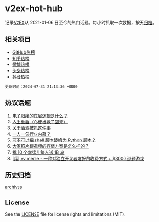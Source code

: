 # v2ex-hot-hub

 记录[V2EX](https://www.v2ex.com/)从 2021-01-06 日至今的热门话题。每小时抓取一次数据，按天[归档](archives)。
 
 ## 相关项目

- [GitHub热榜](https://github.com/lonnyzhang423/github-hot-hub)
- [知乎热榜](https://github.com/lonnyzhang423/zhihu-hot-hub)
- [微博热榜](https://github.com/lonnyzhang423/weibo-hot-hub)
- [头条热榜](https://github.com/lonnyzhang423/toutiao-hot-hub)
- [抖音热榜](https://github.com/lonnyzhang423/douyin-hot-hub)


 `更新时间：2024-07-31 21:13:36 +0800`

## 热议话题

1. [电子阳痿的底层逻辑是什么？](https://www.v2ex.com/t/1061356)
1. [人生重启（心梗被救了回来）](https://www.v2ex.com/t/1061532)
1. [关于酒驾被抓这件事](https://www.v2ex.com/t/1061385)
1. [一人一句行业内幕？](https://www.v2ex.com/t/1061403)
1. [可不可以把 shell 脚本替换为 Python 脚本？](https://www.v2ex.com/t/1061359)
1. [大家照片跟视频的存储方案是怎么样的？](https://www.v2ex.com/t/1061354)
1. [挑 10 个幸运儿每人送 1B 鸟](https://www.v2ex.com/t/1061457)
1. [[续] vv.meme - 一种对独立开发者友好的收费方式 + $3000 谜题游戏](https://www.v2ex.com/t/1061427)

## 历史归档

[archives](archives)

## License

See the [LICENSE](LICENSE) file for license rights and limitations (MIT).

